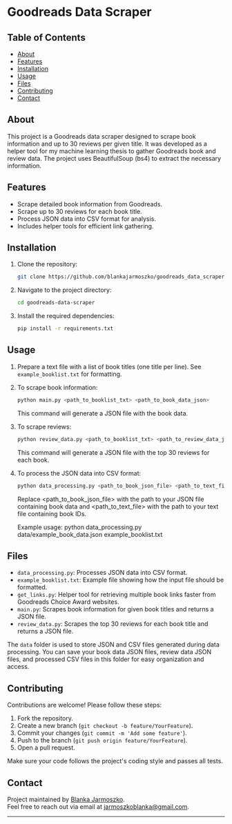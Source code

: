 
# Goodreads Data Scraper

## Table of Contents

- [About](#about)
- [Features](#features)
- [Installation](#installation)
- [Usage](#usage)
- [Files](#files)
- [Contributing](#contributing)
- [Contact](#contact)

## About

This project is a Goodreads data scraper designed to scrape book information and up to 30 reviews per given title. It was developed as a helper tool for my machine learning thesis to gather Goodreads book and review data. The project uses BeautifulSoup (bs4) to extract the necessary information.

## Features

- Scrape detailed book information from Goodreads.
- Scrape up to 30 reviews for each book title.
- Process JSON data into CSV format for analysis.
- Includes helper tools for efficient link gathering.

## Installation

1. Clone the repository:
   ```sh
   git clone https://github.com/blankajarmoszko/goodreads_data_scraper
   ```
2. Navigate to the project directory:
   ```sh
   cd goodreads-data-scraper
   ```
3. Install the required dependencies:
   ```sh
   pip install -r requirements.txt
   ```

## Usage

1. Prepare a text file with a list of book titles (one title per line). See `example_booklist.txt` for formatting.
2. To scrape book information:
   ```sh
   python main.py <path_to_booklist_txt> <path_to_book_data_json>
   ```
   This command will generate a JSON file with the book data.

3. To scrape reviews:
   ```sh
   python review_data.py <path_to_booklist_txt> <path_to_review_data_json>
   ```
   This command will generate a JSON file with the top 30 reviews for each book.

4. To process the JSON data into CSV format:
   ```sh
   python data_processing.py <path_to_book_json_file> <path_to_text_file>
   ```
   Replace <path_to_book_json_file> with the path to your JSON file containing book data and <path_to_text_file> with the path to your text file containing book IDs.

   Example usage:
   python data_processing.py data/example_book_data.json example_booklist.txt


## Files

- `data_processing.py`: Processes JSON data into CSV format.
- `example_booklist.txt`: Example file showing how the input file should be formatted.
- `get_links.py`: Helper tool for retrieving multiple book links faster from Goodreads Choice Award websites.
- `main.py`: Scrapes book information for given book titles and returns a JSON file.
- `review_data.py`: Scrapes the top 30 reviews for each book title and returns a JSON file.


The `data` folder is used to store JSON and CSV files generated during data processing. You can save your book data JSON files, review data JSON files, and processed CSV files in this folder for easy organization and access.

## Contributing

Contributions are welcome! Please follow these steps:

1. Fork the repository.
2. Create a new branch (`git checkout -b feature/YourFeature`).
3. Commit your changes (`git commit -m 'Add some feature'`).
4. Push to the branch (`git push origin feature/YourFeature`).
5. Open a pull request.

Make sure your code follows the project's coding style and passes all tests.


## Contact

Project maintained by [Blanka Jarmoszko](https://github.com/blankajarmoszko).  
Feel free to reach out via email at jarmoszkoblanka@gmail.com.

---

 
